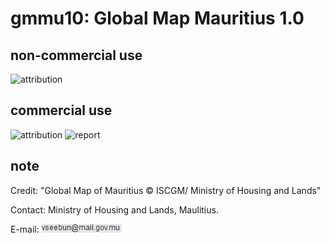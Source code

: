 # gmmu10: Global Map Mauritius 1.0
## non-commercial use
![attribution](https://globalmaps.github.io/globalmaps/attribution.png)
## commercial use
![attribution](https://globalmaps.github.io/globalmaps/attribution.png)  ![report](https://globalmaps.github.io/globalmaps/report.png)

## note
Credit: "Global Map of Mauritius © ISCGM/ Ministry of Housing and Lands"

Contact: Ministry of Housing and Lands, Maulitius. 

E-mail: ![email](email.png)
